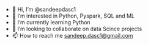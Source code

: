 - 👋 Hi, I’m @sandeepdasc1
- 👀 I’m interested in Python, Pyspark, SQL and ML
- 🌱 I’m currently learning Python
- 💞️ I’m looking to collaborate on data Scince projects
- 📫 How to reach me sandeep.dasc1@gmail.com

<!---
sandeepdasc1/sandeepdasc1 is a ✨ special ✨ repository because its `README.md` (this file) appears on your GitHub profile.
You can click the Preview link to take a look at your changes.
--->
